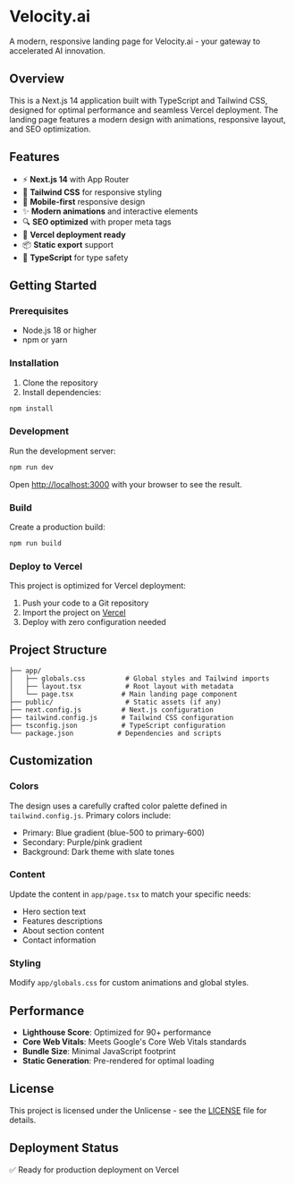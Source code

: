 # Velocity.ai

A modern, responsive landing page for Velocity.ai - your gateway to accelerated AI innovation.

## Overview

This is a Next.js 14 application built with TypeScript and Tailwind CSS, designed for optimal performance and seamless Vercel deployment. The landing page features a modern design with animations, responsive layout, and SEO optimization.

## Features

- ⚡ **Next.js 14** with App Router
- 🎨 **Tailwind CSS** for responsive styling
- 📱 **Mobile-first** responsive design  
- ✨ **Modern animations** and interactive elements
- 🔍 **SEO optimized** with proper meta tags
- 🚀 **Vercel deployment ready**
- 📦 **Static export** support
- 💪 **TypeScript** for type safety

## Getting Started

### Prerequisites

- Node.js 18 or higher
- npm or yarn

### Installation

1. Clone the repository
2. Install dependencies:

```bash
npm install
```

### Development

Run the development server:

```bash
npm run dev
```

Open [http://localhost:3000](http://localhost:3000) with your browser to see the result.

### Build

Create a production build:

```bash
npm run build
```

### Deploy to Vercel

This project is optimized for Vercel deployment:

1. Push your code to a Git repository
2. Import the project on [Vercel](https://vercel.com)
3. Deploy with zero configuration needed

## Project Structure

```
├── app/
│   ├── globals.css          # Global styles and Tailwind imports
│   ├── layout.tsx           # Root layout with metadata
│   └── page.tsx            # Main landing page component
├── public/                  # Static assets (if any)
├── next.config.js          # Next.js configuration
├── tailwind.config.js      # Tailwind CSS configuration
├── tsconfig.json           # TypeScript configuration
└── package.json           # Dependencies and scripts
```

## Customization

### Colors
The design uses a carefully crafted color palette defined in `tailwind.config.js`. Primary colors include:
- Primary: Blue gradient (blue-500 to primary-600)  
- Secondary: Purple/pink gradient
- Background: Dark theme with slate tones

### Content
Update the content in `app/page.tsx` to match your specific needs:
- Hero section text
- Features descriptions  
- About section content
- Contact information

### Styling
Modify `app/globals.css` for custom animations and global styles.

## Performance

- **Lighthouse Score**: Optimized for 90+ performance
- **Core Web Vitals**: Meets Google's Core Web Vitals standards
- **Bundle Size**: Minimal JavaScript footprint
- **Static Generation**: Pre-rendered for optimal loading

## License

This project is licensed under the Unlicense - see the [LICENSE](LICENSE) file for details.

## Deployment Status

✅ Ready for production deployment on Vercel
